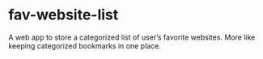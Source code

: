 # fav-website-list
A web app to store a categorized list of user’s favorite websites. More like keeping categorized bookmarks in one place.
